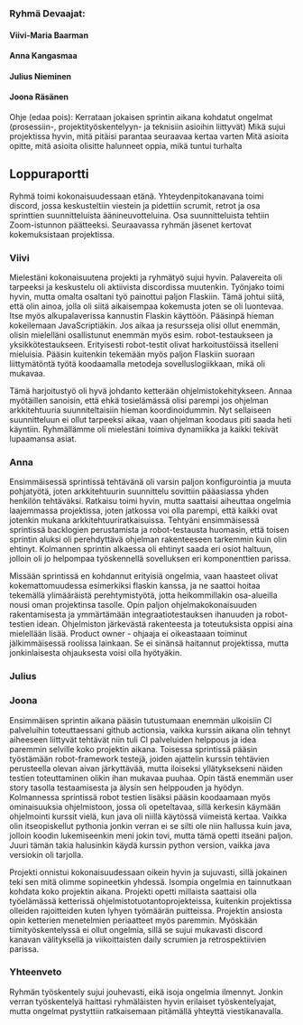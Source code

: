 ### Ryhmä Devaajat:

#### Viivi-Maria Baarman
#### Anna Kangasmaa
#### Julius Nieminen
#### Joona Räsänen

Ohje (edaa pois):
Kerrataan jokaisen sprintin aikana kohdatut ongelmat (prosessiin-, projektityöskentelyyn- ja teknisiin asioihin liittyvät)
Mikä sujui projektissa hyvin, mitä pitäisi parantaa seuraavaa kertaa varten
Mitä asioita opitte, mitä asioita olisitte halunneet oppia, mikä tuntui turhalta

## Loppuraportti

Ryhmä toimi kokonaisuudessaan etänä. Yhteydenpitokanavana toimi discord, jossa keskusteltiin viestein ja pidettiin scrumit, retrot ja osa sprinttien suunnitteluista äänineuvotteluina. Osa suunnitteluista tehtiin Zoom-istunnon päätteeksi. Seuraavassa ryhmän jäsenet kertovat kokemuksistaan projektissa.

### Viivi

Mielestäni kokonaisuutena projekti ja ryhmätyö sujui hyvin. Palavereita oli tarpeeksi ja keskustelu oli aktiivista discordissa muutenkin. Työnjako toimi hyvin, mutta omalta osaltani työ painottui paljon Flaskiin. Tämä johtui siitä, että olin ainoa, jolla oli siitä aikaisempaa kokemusta joten se oli luontevaa. Itse myös alkupalaverissa kannustin Flaskin käyttöön. Pääsinpä hieman kokeilemaan JavaScriptiäkin. Jos aikaa ja resursseja olisi ollut enemmän, olisin mielelläni osallistunut enemmän myös esim. robot-testaukseen ja yksikkötestaukseen. Erityisesti robot-testit olivat harkoitustöissä itselleni mieluisia. Pääsin kuitenkin tekemään myös paljon Flaskiin suoraan liittymätöntä työtä koodaamalla metodeja sovelluslogiikkaan, mikä oli mukavaa. 

Tämä harjoitustyö oli hyvä johdanto ketterään ohjelmistokehitykseen. Annaa myötäillen sanoisin, että ehkä tosielämässä olisi parempi jos ohjelman arkkitehtuuria suunniteltaisiin hieman koordinoidummin. Nyt sellaiseen suunnitteluun ei ollut tarpeeksi aikaa, vaan ohjelman koodaus piti saada heti käyntiin. Ryhmällämme oli mielestäni toimiva dynamiikka ja kaikki tekivät lupaamansa asiat. 

### Anna

Ensimmäisessä sprintissä tehtävänä oli varsin paljon konfigurointia ja muuta pohjatyötä, joten arkkitehtuurin suunnittelu sovittiin pääasiassa yhden henkilön tehtäväksi. Ratkaisu toimi hyvin, mutta saattaisi aiheuttaa ongelmia laajemmassa projektissa, joten jatkossa voi olla parempi, että kaikki ovat jotenkin mukana arkkitehtuuriratkaisuissa. Tehtyäni ensimmäisessä sprintissä backlogien perustamista ja robot-testausta huomasin, että toisen sprintin aluksi oli perehdyttävä ohjelman rakenteeseen tarkemmin kuin olin ehtinyt. Kolmannen sprintin alkaessa oli ehtinyt saada eri osiot haltuun, jolloin oli jo helpompaa työskennellä sovelluksen eri komponenttien parissa.

Missään sprintissä en kohdannut erityisiä ongelmia, vaan haasteet olivat kokemattomuudessa esimerkiksi flaskin kanssa, ja ne saattoi hoitaa tekemällä ylimääräistä perehtymistyötä, jotta heikommillakin osa-alueilla nousi oman projektinsa tasolle. Opin paljon ohjelmakokonaisuuden rakentamisesta ja ymmärtämään integraatiotestauksen ihanuuden ja robot-testien idean. Ohjelmiston järkevästä rakenteesta ja toteutuksista oppisi aina mielellään lisää. Product owner - ohjaaja ei oikeastaaan toiminut jälkimmäisessä roolissa lainkaan. Se ei sinänsä haitannut projektissa, mutta jonkinlaisesta ohjauksesta voisi olla hyötyäkin.

### Julius

### Joona

Ensimmäisen sprintin aikana pääsin tutustumaan enemmän ulkoisiin CI palveluihin toteuttaessani github actionsia, vaikka kurssin aikana olin tehnyt aiheeseen liittyvät tehtävät niin tuli CI palveluiden helppous ja idea paremmin selville koko projektin aikana. Toisessa sprintissä pääsin työstämään robot-framework testejä, joiden ajattelin kurssin tehtävien perusteella olevan aivan järkyttävää, mutta iloiseksi yllätyksekseni näiden testien toteuttaminen olikin ihan mukavaa puuhaa. Opin tästä enemmän user story tasolla testaamisesta ja älysin sen helppouden ja hyödyn. Kolmannessa sprintissä robot testien lisäksi pääsin koodaamaan myös ominaisuuksia ohjelmistoon, jossa oli opeteltavaa, sillä kerkesin käymään ohjelmointi kurssit vielä, kun java oli niillä käytössä viimeistä kertaa. Vaikka olin itseopiskellut pythonia jonkin verran ei se silti ole niin hallussa kuin java, jolloin koodin lukemiseenkin meni jokin tovi, mutta tämä opetti itseäni paljon. Juuri tämän takia halusinkin käydä kurssin python version, vaikka java versiokin oli tarjolla.

Projekti onnistui kokonaisuudessaan oikein hyvin ja sujuvasti, sillä jokainen teki sen mitä olimme sopineetkin yhdessä. Isompia ongelmia en tainnutkaan kohdata koko projektin aikana. Projekti opetti millaista saattaisi olla työelämässä ketterissä ohjelmistotuotantoprojekteissa, kuitenkin projektissa olleiden rajoitteiden kuten lyhyen työmäärän puitteissa. Projektin ansiosta opin ketterien menetelmien periaatteet myös paremmin. Myöskään tiimityöskentelyssä ei ollut ongelmia, sillä se sujui mukavasti discord kanavan välityksellä ja viikoittaisten daily scrumien ja retrospektiivien parissa.


### Yhteenveto

Ryhmän työskentely sujui jouhevasti, eikä isoja ongelmia ilmennyt. Jonkin verran työskentelyä haittasi ryhmäläisten hyvin erilaiset työskentelyajat, mutta ongelmat pystyttiin ratkaisemaan pitämällä yhteyttä viestikanavalla.




